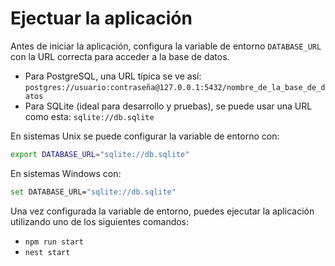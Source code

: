 # Ejectuar la aplicación

Antes de iniciar la aplicación, configura la variable de entorno `DATABASE_URL` con la URL correcta para acceder a la base de datos.

- Para PostgreSQL, una URL típica se ve así: `postgres://usuario:contraseña@127.0.0.1:5432/nombre_de_la_base_de_datos`
- Para SQLite (ideal para desarrollo y pruebas), se puede usar una URL como esta: `sqlite://db.sqlite`

En sistemas Unix se puede configurar la variable de entorno con:

```sh
export DATABASE_URL="sqlite://db.sqlite"
```

En sistemas Windows con:

```sh
set DATABASE_URL="sqlite://db.sqlite"
```

Una vez configurada la variable de entorno, puedes ejecutar la aplicación utilizando uno de los siguientes comandos:

- `npm run start`
- `nest start`

